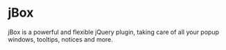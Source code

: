 jBox
====

jBox is a powerful and flexible jQuery plugin, taking care of all your popup windows, tooltips, notices and more.
